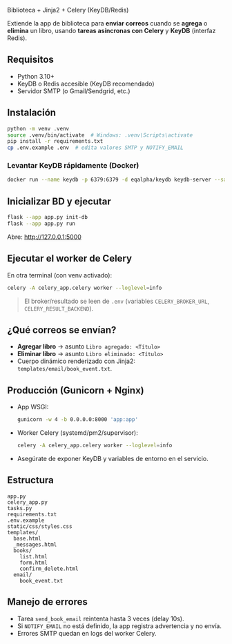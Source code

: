  Biblioteca + Jinja2 + Celery (KeyDB/Redis)

Extiende la app de biblioteca para **enviar correos** cuando se **agrega** o **elimina** un libro, usando **tareas asíncronas con Celery** y **KeyDB** (interfaz Redis).

## Requisitos
- Python 3.10+
- KeyDB o Redis accesible (KeyDB recomendado)
- Servidor SMTP (o Gmail/Sendgrid, etc.)

## Instalación
```bash
python -m venv .venv
source .venv/bin/activate  # Windows: .venv\Scripts\activate
pip install -r requirements.txt
cp .env.example .env  # edita valores SMTP y NOTIFY_EMAIL
```

### Levantar KeyDB rápidamente (Docker)
```bash
docker run --name keydb -p 6379:6379 -d eqalpha/keydb keydb-server --save "" --appendonly no
```

## Inicializar BD y ejecutar
```bash
flask --app app.py init-db
flask --app app.py run
```
Abre: http://127.0.0.1:5000

## Ejecutar el worker de Celery
En otra terminal (con venv activado):
```bash
celery -A celery_app.celery worker --loglevel=info
```
> El broker/resultado se leen de `.env` (variables `CELERY_BROKER_URL`, `CELERY_RESULT_BACKEND`).

## ¿Qué correos se envían?
- **Agregar libro** → asunto `Libro agregado: <Título>`
- **Eliminar libro** → asunto `Libro eliminado: <Título>`
- Cuerpo dinámico renderizado con Jinja2: `templates/email/book_event.txt`.

## Producción (Gunicorn + Nginx)
- App WSGI:
  ```bash
  gunicorn -w 4 -b 0.0.0.0:8000 'app:app'
  ```
- Worker Celery (systemd/pm2/supervisor):
  ```bash
  celery -A celery_app.celery worker --loglevel=info
  ```
- Asegúrate de exponer KeyDB y variables de entorno en el servicio.

## Estructura
```
app.py
celery_app.py
tasks.py
requirements.txt
.env.example
static/css/styles.css
templates/
  base.html
  _messages.html
  books/
    list.html
    form.html
    confirm_delete.html
  email/
    book_event.txt
```

## Manejo de errores
- Tarea `send_book_email` reintenta hasta 3 veces (delay 10s).
- Si `NOTIFY_EMAIL` no está definido, la app registra advertencia y no envía.
- Errores SMTP quedan en logs del worker Celery.

